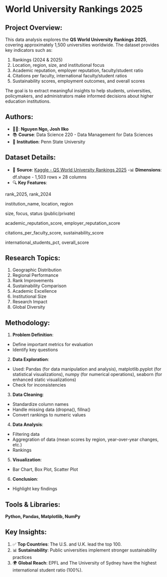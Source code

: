 # **World University Rankings 2025**
## Project Overview:
This data analysis explores the **QS World University Rankings 2025**, covering approximately 1,500 universities worldwide. The dataset provides key indicators such as:
1. Rankings (2024 & 2025)
2. Location, region, size, and institutional focus
3. Academic reputation, employer reputation, faculty/student ratio
4. Citations per faculty, international faculty/student ratios
5. Sustainability scores, employment outcomes, and overall scores

The goal is to extract meaningful insights to help students, universities, policymakers, and administrators make informed decisions about higher education institutions.

## Authors:
- 👨‍💻: **Nguyen Ngo, Josh Ilko**
- 📚 **Course**: Data Science 220 - Data Management for Data Sciences
- 🏫 **Institution**: Penn State University

## Dataset Details:
- 📂 **Source**: [Kaggle - QS World University Rankings 2025]([url](https://www.kaggle.com/datasets/melissamonfared/qs-world-university-rankings-2025/data))
-📊 **Dimensions**: df.shape - 1,503 rows × 28 columns
- 🔍 **Key Features**:

rank_2025, rank_2024

institution_name, location, region

size, focus, status (public/private)

academic_reputation_score, employer_reputation_score

citations_per_faculty_score, sustainability_score

international_students_pct, overall_score

## Research Topics:
1. Geographic Distribution
2. Regional Performance
3. Rank Improvements
4. Sustainability Comparison
5. Academic Excellence
6. Institutional Size
7. Research Impact
8. Global Diversity

## Methodology:
1. **Problem Definition**:
  - Define important metrics for evaluation
  - Identify key questions
2. **Data Exploration**:
  - Used: Pandas (for data manipulation and analysis), matplotlib.pyplot (for statistical visualizations), numpy (for numerical operations), seaborn (for enhanced static visualizations)
  - Check for inconsistencies
3. **Data Cleaning**:
  - Standardize column names
  - Handle missing data (dropna(), fillna()
  - Convert rankings to numeric values
4. **Data Analysis**:
  - Filtering data
  - Aggregration of data (mean scores by region, year-over-year changes, etc.)
  - Rankings
5. **Visualization**:
  - Bar Chart, Box Plot, Scatter Plot
6. **Conclusion**:
  - Highlight key findings
    
## Tools & Libraries:
**Python, Pandas, Matplotlib, NumPy**

## Key Insights:
1. ✅ **Top Countries**: The U.S. and U.K. lead the top 100.
2. 📊 **Sustainability**: Public universities implement stronger sustainability practices
3. 🌍 **Global Reach**: EPFL and The University of Sydney have the highest international student ratio (100%).
